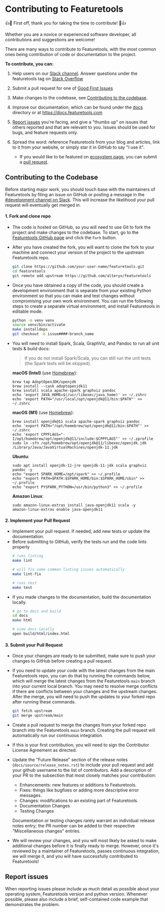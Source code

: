 # Contributing to Featuretools

:+1::tada: First off, thank you for taking the time to contribute! :tada::+1:

Whether you are a novice or experienced software developer, all contributions and suggestions are welcome!

There are many ways to contribute to Featuretools, with the most common ones being contribution of code or documentation to the project.

**To contribute, you can:**
1. Help users on our [Slack channel](https://join.slack.com/t/alteryx-oss/shared_invite/zt-182tyvuxv-NzIn6eiCEf8TBziuKp0bNA). Answer questions under the featuretools tag on [Stack Overflow](https://stackoverflow.com/questions/tagged/featuretools)

2. Submit a pull request for one of [Good First Issues](https://github.com/alteryx/featuretools/issues?q=is%3Aopen+is%3Aissue+label%3A%22Good+First+Issue%22)

3. Make changes to the codebase, see [Contributing to the codebase](#Contributing-to-the-Codebase).

4. Improve our documentation, which can be found under the [docs](docs/) directory or at https://docs.featuretools.com

5. [Report issues](#Report-issues) you're facing, and give a "thumbs up" on issues that others reported and that are relevant to you. Issues should be used for bugs, and feature requests only.

6. Spread the word: reference Featuretools from your blog and articles, link to it from your website, or simply star it in GitHub to say "I use it".
    * If you would like to be featured on [ecosystem page](https://featuretools.alteryx.com/en/stable/resources/ecosystem.html), you can submit a [pull request](https://github.com/alteryx/featuretools).

## Contributing to the Codebase

Before starting major work, you should touch base with the maintainers of Featuretools by filing an issue on GitHub or posting a message in the [#development channel on Slack](https://join.slack.com/t/alteryx-oss/shared_invite/zt-182tyvuxv-NzIn6eiCEf8TBziuKp0bNA). This will increase the likelihood your pull request will eventually get merged in.

#### 1. Fork and clone repo
* The code is hosted on GitHub, so you will need to use Git to fork the project and make changes to the codebase. To start, go to the [Featuretools GitHub page](https://github.com/alteryx/featuretools) and click the `Fork` button.
* After you have created the fork, you will want to clone the fork to your machine and connect your version of the project to the upstream Featuretools repo.
  ```bash
  git clone https://github.com/your-user-name/featuretools.git
  cd featuretools
  git remote add upstream https://github.com/alteryx/featuretools
  ```
* Once you have obtained a copy of the code, you should create a development environment that is separate from your existing Python environment so that you can make and test changes without compromising your own work environment. You can run the following steps to create a separate virtual environment, and install Featuretools in editable mode. 
  ```bash
  python -m venv venv
  source venv/bin/activate
  make installdeps
  git checkout -b issue####-branch_name
  ```

* You will need to install Spark, Scala, GraphViz, and Pandoc to run all unit tests & build docs:

  > If you do not install Spark/Scala, you can still run the unit tests (the Spark tests will be skipped).

     **macOS (Intel)** (use [Homebrew](https://brew.sh/)):
     ```console
     brew tap AdoptOpenJDK/openjdk
     brew install --cask adoptopenjdk11
     brew install scala apache-spark graphviz pandoc
     echo 'export JAVA_HOME=$(/usr/libexec/java_home)' >> ~/.zshrc
     echo 'export PATH="/usr/local/opt/openjdk@11/bin:$PATH"' >> ~/.zshrc
     ```
     
     **macOS (M1)** (use [Homebrew](https://brew.sh/)):
     ```console
     brew install openjdk@11 scala apache-spark graphviz pandoc
     echo 'export PATH="/opt/homebrew/opt/openjdk@11/bin:$PATH"' >> ~/.zshrc
     echo 'export CPPFLAGS="-I/opt/homebrew/opt/openjdk@11/include:$CPPFLAGS"' >> ~/.zprofile
     sudo ln -sfn /opt/homebrew/opt/openjdk@11/libexec/openjdk.jdk /Library/Java/JavaVirtualMachines/openjdk-11.jdk
     ```

     **Ubuntu**:
     ```console
     sudo apt install openjdk-11-jre openjdk-11-jdk scala graphviz pandoc -y
     echo "export SPARK_HOME=/opt/spark" >> ~/.profile
     echo "export PATH=$PATH:$SPARK_HOME/bin:$SPARK_HOME/sbin" >> ~/.profile
     echo "export PYSPARK_PYTHON=/usr/bin/python3" >> ~/.profile
     ```

     **Amazon Linux**:
     ```console
     sudo amazon-linux-extras install java-openjdk11 scala -y
     amazon-linux-extras enable java-openjdk11
     ```

#### 2. Implement your Pull Request

* Implement your pull request. If needed, add new tests or update the documentation.
* Before submitting to GitHub, verify the tests run and the code lints properly
  ```bash
  # runs linting
  make lint

  # will fix some common linting issues automatically
  make lint-fix

  # runs test
  make test
  ```
* If you made changes to the documentation, build the documentation locally.
  ```bash
  # go to docs and build
  cd docs
  make html

  # view docs locally
  open build/html/index.html
  ```

#### 3. Submit your Pull Request

* Once your changes are ready to be submitted, make sure to push your changes to GitHub before creating a pull request.
* If you need to update your code with the latest changes from the main Featuretools repo, you can do that by running the commands below, which will merge the latest changes from the Featuretools `main` branch into your current local branch. You may need to resolve merge conflicts if there are conflicts between your changes and the upstream changes. After the merge, you will need to push the updates to your forked repo after running these commands.
  ```bash
  git fetch upstream
  git merge upstream/main
  ```
* Create a pull request to merge the changes from your forked repo branch into the Featuretools `main` branch. Creating the pull request will automatically run our continuous integration.
* If this is your first contribution, you will need to sign the Contributor License Agreement as directed.
* Update the "Future Release" section of the release notes (`docs/source/release_notes.rst`) to include your pull request and add your github username to the list of contributors.  Add a description of your PR to the subsection that most closely matches your contribution:
    * Enhancements: new features or additions to Featuretools.
    * Fixes: things like bugfixes or adding more descriptive error messages.
    * Changes: modifications to an existing part of Featuretools.
    * Documentation Changes
    * Testing Changes

   Documentation or testing changes rarely warrant an individual release notes entry; the PR number can be added to their respective "Miscellaneous changes" entries.
* We will review your changes, and you will most likely be asked to make additional changes before it is finally ready to merge. However, once it's reviewed by a maintainer of Featuretools, passes continuous integration, we will merge it, and you will have successfully contributed to Featuretools!

## Report issues
When reporting issues please include as much detail as possible about your operating system, Featuretools version and python version. Whenever possible, please also include a brief, self-contained code example that demonstrates the problem.
